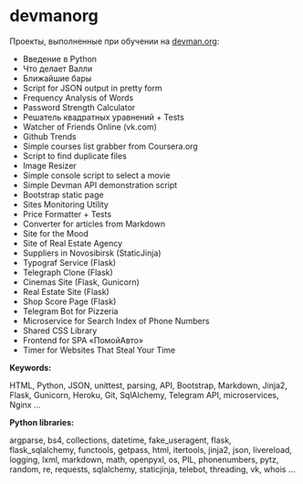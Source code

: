 # devmanorg

Проекты, выполненные при обучении на [devman.org](https://dvmn.org/):

* Введение в Python
* Что делает Валли
* Ближайшие бары
* Script for JSON output in pretty form
* Frequency Analysis of Words
* Password Strength Calculator
* Решатель квадратных уравнений + Tests
* Watcher of Friends Online (vk.com)
* Github Trends
* Simple courses list grabber from Coursera.org
* Script to find duplicate files
* Image Resizer
* Simple console script to select a movie
* Simple Devman API demonstration script
* Bootstrap static page
* Sites Monitoring Utility
* Price Formatter + Tests
* Converter for articles from Markdown
* Site for the Mood
* Site of Real Estate Agency
* Suppliers in Novosibirsk (StaticJinja)
* Typograf Service (Flask)
* Telegraph Clone (Flask)
* Cinemas Site (Flask, Gunicorn)
* Real Estate Site (Flask)
* Shop Score Page (Flask)
* Telegram Bot for Pizzeria
* Microservice for Search Index of Phone Numbers
* Shared CSS Library
* Frontend for SPA «ПомойАвто»
* Timer for Websites That Steal Your Time

**Keywords:**

HTML, Python, JSON, unittest, parsing, API, Bootstrap, Markdown,
Jinja2, Flask, Gunicorn, Heroku, Git, SqlAlchemy, Telegram API, microservices,
Nginx ...

**Python libraries:**

argparse, bs4, collections, datetime, 
fake_useragent, flask, flask_sqlalchemy, functools, getpass, html, itertools,
jinja2, json, livereload, logging, lxml, markdown, math, openpyxl, os, PIL,
phonenumbers, pytz, random, re, requests, sqlalchemy, staticjinja, telebot,
threading, vk, whois ...
